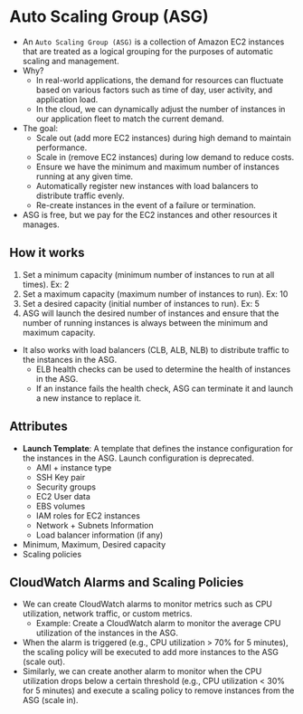 # Auto Scaling Group (ASG)

- An `Auto Scaling Group (ASG)` is a collection of Amazon EC2 instances that are treated as a logical grouping for the purposes of automatic scaling and management.
- Why?
  - In real-world applications, the demand for resources can fluctuate based on various factors such as time of day, user activity, and application load.
  - In the cloud, we can dynamically adjust the number of instances in our application fleet to match the current demand.
- The goal:
  - Scale out (add more EC2 instances) during high demand to maintain performance.
  - Scale in (remove EC2 instances) during low demand to reduce costs.
  - Ensure we have the minimum and maximum number of instances running at any given time.
  - Automatically register new instances with load balancers to distribute traffic evenly.
  - Re-create instances in the event of a failure or termination.
- ASG is free, but we pay for the EC2 instances and other resources it manages.

## How it works

1. Set a minimum capacity (minimum number of instances to run at all times). Ex: 2
2. Set a maximum capacity (maximum number of instances to run). Ex: 10
3. Set a desired capacity (initial number of instances to run). Ex: 5
4. ASG will launch the desired number of instances and ensure that the number of running instances is always between the minimum and maximum capacity.

- It also works with load balancers (CLB, ALB, NLB) to distribute traffic to the instances in the ASG.
  - ELB health checks can be used to determine the health of instances in the ASG.
  - If an instance fails the health check, ASG can terminate it and launch a new instance to replace it.

## Attributes

- **Launch Template**: A template that defines the instance configuration for the instances in the ASG. Launch configuration is deprecated.
  - AMI + instance type
  - SSH Key pair
  - Security groups
  - EC2 User data
  - EBS volumes
  - IAM roles for EC2 instances
  - Network + Subnets Information
  - Load balancer information (if any)
- Minimum, Maximum, Desired capacity
- Scaling policies

## CloudWatch Alarms and Scaling Policies

- We can create CloudWatch alarms to monitor metrics such as CPU utilization, network traffic, or custom metrics.
  - Example: Create a CloudWatch alarm to monitor the average CPU utilization of the instances in the ASG.
- When the alarm is triggered (e.g., CPU utilization > 70% for 5 minutes), the scaling policy will be executed to add more instances to the ASG (scale out).
- Similarly, we can create another alarm to monitor when the CPU utilization drops below a certain threshold (e.g., CPU utilization < 30% for 5 minutes) and execute a scaling policy to remove instances from the ASG (scale in).
